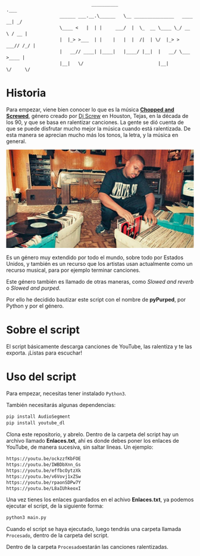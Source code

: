 ```art
                                __________                               .___
                    ______ ___.__.\______   \__ _______________   ____   __| _/
                    \____ <   |  | |     ___/  |  \_  __ \____ \_/ __ \ / __ |
                    |  |_> >___  | |    |   |  |  /|  | \/  |_> >  ___// /_/ |
                    |   __// ____| |____|   |____/ |__|  |   __/ \___  >____ |
                    |__|   \/                            |__|        \/     \/
```

# Historia

Para empezar, viene bien conocer lo que es la música [**Chopped and Screwed**](https://es.wikipedia.org/wiki/Chopped_and_screwed), género creado por [Dj Screw](https://en.wikipedia.org/wiki/DJ_Screw) en Houston, Tejas, en la década de los 90, y que se basa en ralentizar canciones.
La gente se dió cuenta de que se puede disfrutar mucho mejor la música cuando está ralentizada. De esta manera se aprecian mucho más los tonos, la letra, y la música en general.

![Dj Screw](/img/DJ-Screw-1.jpg)

Es un género muy extendido por todo el mundo, sobre todo por Estados Unidos, y también es un recurso que los artistas usan actualmente como un recurso musical, para por ejemplo terminar canciones.

Este género también es llamado de otras maneras, como _Slowed and reverb_ o _Slowed and purped_.

Por ello he decidido bautizar este script con el nombre de **pyPurped**, por Python y por el género.

# Sobre el script

El script básicamente descarga canciones de YouTube, las ralentiza y te las exporta. ¡Listas para escuchar!

# Uso del script

Para empezar, necesitas tener instalado `Python3`.

También necesitarás algunas dependencias:

```python
pip install AudioSegment
pip install youtube_dl
```

Clona este repositorio, y abrelo.
Dentro de la carpeta del script hay un archivo llamado **Enlaces.txt**, ahí es donde debes poner los enlaces de YouTube, de manera sucesiva, sin saltar lineas. Un ejemplo:

```
https://youtu.be/ockzzfKbFOE
https://youtu.be/IWBDbXnn_Gs
https://youtu.be/effbcOytzXk
https://youtu.be/v6Vovj1xZSw
https://youtu.be/rpaonSDPw7Y
https://youtu.be/L8aIUhkeoxI
```

Una vez tienes los enlaces guardados en el achivo **Enlaces.txt**, ya podemos ejecutar el script, de la siguiente forma:

```bash
python3 main.py
```

Cuando el script se haya ejecutado, luego tendrás una carpeta llamada `Procesado`, dentro de la carpeta del script.

Dentro de la carpeta `Procesado`estarán las canciones ralentizadas.